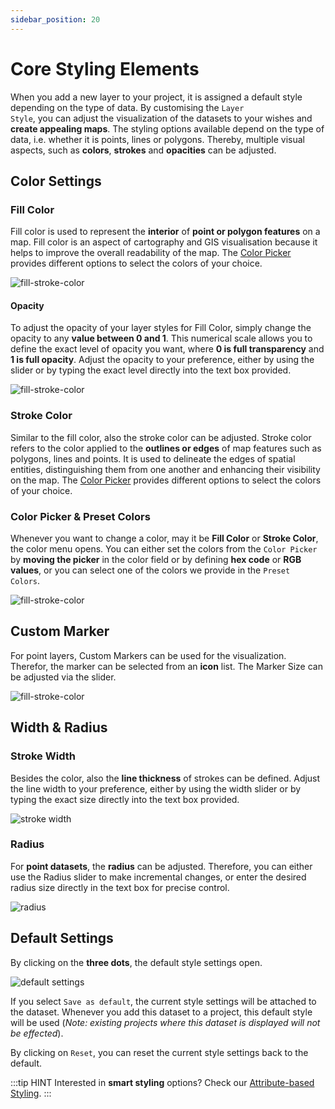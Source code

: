 ```yaml
---
sidebar_position: 20
---
```





# Core Styling Elements


When you add a new layer to your project, it is assigned a default style depending on the type of data. By customising the <code>Layer Style</code>, you can adjust the visualization of the datasets to your wishes and **create appealing maps**. The styling options available depend on the type of data, i.e. whether it is points, lines or polygons. Thereby, multiple visual aspects, such as **colors**, **strokes** and **opacities** can be adjusted.


## Color Settings

### Fill Color

Fill color is used to represent the **interior** of **point or polygon features** on a map. Fill color is an aspect of cartography and GIS visualisation because it helps to improve the overall readability of the map. The [Color Picker](#color-picker) provides different options to select the colors of your choice.

<div style={{ display: 'flex', flexDirection: 'column', alignItems: 'center'}}>
  <img src={require('/img/styling/fill_color.gif').default} alt="fill-stroke-color" style={{ maxHeight: "auto", maxWidth: "auto", objectFit: "cover"}}/>
</div> 

#### Opacity

To adjust the opacity of your layer styles for Fill Color, simply change the opacity to any **value between 0 and 1**. This numerical scale allows you to define the exact level of opacity you want, where **0 is full transparency** and **1 is full opacity**. Adjust the opacity to your preference, either by using the slider or by typing the exact level directly into the text box provided.

<div style={{ display: 'flex', flexDirection: 'column', alignItems: 'center'}}>
  <img src={require('/img/styling/opacity.gif').default} alt="fill-stroke-color" style={{ maxHeight: "auto", maxWidth: "auto", objectFit: "cover"}}/>
</div> 


### Stroke Color

Similar to the fill color, also the stroke color can be adjusted. Stroke color refers to the color applied to the **outlines or edges** of map features such as polygons, lines and points. It is used to delineate the edges of spatial entities, distinguishing them from one another and enhancing their visibility on the map. The [Color Picker](#color-picker) provides different options to select the colors of your choice.


### Color Picker & Preset Colors

Whenever you want to change a color, may it be **Fill Color** or **Stroke Color**, the color menu opens. You can either set the colors from the <code>Color Picker</code> by **moving the picker** in the color field or by defining **hex code** or **RGB values**, or you can select one of the colors we provide in the <code>Preset Colors</code>.

<div style={{ display: 'flex', flexDirection: 'column', alignItems: 'center'}}>
  <img src={require('/img/styling/color_picker.gif').default} alt="fill-stroke-color" style={{ maxHeight: "300px", maxWidth: "300px", objectFit: "cover"}}/>
</div> 


## Custom Marker

For point layers, Custom Markers can be used for the visualization. Therefor, the marker can be selected from an **icon** list. The Marker Size can be adjusted via the slider.

<div style={{ display: 'flex', flexDirection: 'column', alignItems: 'center'}}>
  <img src={require('/img/styling/marker.gif').default} alt="fill-stroke-color" style={{ maxHeight: "300px", maxWidth: "300px", objectFit: "cover"}}/>
</div> 

## Width & Radius

### Stroke Width

Besides the color, also the **line thickness** of strokes can be defined. Adjust the line width to your preference, either by using the width slider or by typing the exact size directly into the text box provided.

<div style={{ display: 'flex', flexDirection: 'column', alignItems: 'center'}}>
  <img src={require('/img/styling/stroke_width.png').default} alt="stroke width" style={{ maxHeight: "300px", maxWidth: "300px", objectFit: "cover"}}/>
</div> 


### Radius

For **point datasets**, the **radius** can be adjusted. Therefore, you can either use the Radius slider to make incremental changes, or enter the desired radius size directly in the text box for precise control.

<div style={{ display: 'flex', flexDirection: 'column', alignItems: 'center'}}>
  <img src={require('/img/styling/radius.png').default} alt="radius" style={{ maxHeight: "300px", maxWidth: "300px", objectFit: "cover"}}/>
</div> 


## Default Settings 

By clicking on the **three dots**, the default style settings open. 

<div style={{ display: 'flex', flexDirection: 'column', alignItems: 'center'}}>
  <img src={require('/img/styling/default.png').default} alt="default settings" style={{ maxHeight: "300px", maxWidth: "300px", objectFit: "cover"}}/>
</div> 

If you select <code>Save as default</code>, the current style settings will be attached to the dataset. Whenever you add this dataset to a project, this default style will be used (*Note: existing projects where this dataset is displayed will not be effected*). 

By clicking on <code>Reset</code>, you can reset the current style settings back to the default. 


:::tip HINT
Interested in **smart styling** options? Check our [Attribute-based Styling](../layer_design/smart_styling).
:::